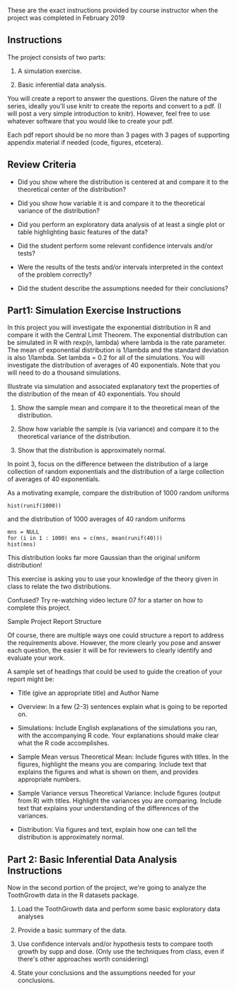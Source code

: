 These are the exact instructions provided by course instructor when the project was completed in February 2019

Instructions
------------

The project consists of two parts:

1. A simulation exercise.

2. Basic inferential data analysis.

You will create a report to answer the questions. Given the nature of the series, ideally you'll use knitr to create the reports and convert to a pdf. (I will post a very simple introduction to knitr). However, feel free to use whatever software that you would like to create your pdf.

Each pdf report should be no more than 3 pages with 3 pages of supporting appendix material if needed (code, figures, etcetera).

Review Criteria
---------------

+ Did you show where the distribution is centered at and compare it to the theoretical center of the distribution?

+ Did you show how variable it is and compare it to the theoretical variance of the distribution?

+ Did you perform an exploratory data analysis of at least a single plot or table highlighting basic features of the data?

+ Did the student perform some relevant confidence intervals and/or tests?

+ Were the results of the tests and/or intervals interpreted in the context of the problem correctly?

+ Did the student describe the assumptions needed for their conclusions?

Part1: Simulation Exercise Instructions
---------------------------------------

In this project you will investigate the exponential distribution in R and compare it with the Central Limit Theorem. The exponential distribution can be simulated in R with rexp(n, lambda) where lambda is the rate parameter. The mean of exponential distribution is 1/lambda and the standard deviation is also 1/lambda. Set lambda = 0.2 for all of the simulations. You will investigate the distribution of averages of 40 exponentials. Note that you will need to do a thousand simulations.

Illustrate via simulation and associated explanatory text the properties of the distribution of the mean of 40 exponentials. You should

1. Show the sample mean and compare it to the theoretical mean of the distribution.

2. Show how variable the sample is (via variance) and compare it to the theoretical variance of the distribution.

3. Show that the distribution is approximately normal.

In point 3, focus on the difference between the distribution of a large collection of random exponentials and the distribution of a large collection of averages of 40 exponentials.

As a motivating example, compare the distribution of 1000 random uniforms

```{r}
hist(runif(1000))
```

and the distribution of 1000 averages of 40 random uniforms

```{r}
mns = NULL
for (i in 1 : 1000) mns = c(mns, mean(runif(40)))
hist(mns)
```

This distribution looks far more Gaussian than the original uniform distribution!

This exercise is asking you to use your knowledge of the theory given in class to relate the two distributions.

Confused? Try re-watching video lecture 07 for a starter on how to complete this project.

Sample Project Report Structure

Of course, there are multiple ways one could structure a report to address the requirements above. However, the more clearly you pose and answer each question, the easier it will be for reviewers to clearly identify and evaluate your work.

A sample set of headings that could be used to guide the creation of your report might be:

+ Title (give an appropriate title) and Author Name

+ Overview: In a few (2-3) sentences explain what is going to be reported on.

+ Simulations: Include English explanations of the simulations you ran, with the accompanying R code. Your explanations should make clear what the R code accomplishes.

+ Sample Mean versus Theoretical Mean: Include figures with titles. In the figures, highlight the means you are comparing. Include text that explains the figures and what is shown on them, and provides appropriate numbers.

+ Sample Variance versus Theoretical Variance: Include figures (output from R) with titles. Highlight the variances you are comparing. Include text that explains your understanding of the differences of the variances.

+ Distribution: Via figures and text, explain how one can tell the distribution is approximately normal.

Part 2: Basic Inferential Data Analysis Instructions
----------------------------------------------------

Now in the second portion of the project, we're going to analyze the ToothGrowth data in the R datasets package.

1. Load the ToothGrowth data and perform some basic exploratory data analyses

2. Provide a basic summary of the data.

3. Use confidence intervals and/or hypothesis tests to compare tooth growth by supp and dose. (Only use the techniques from class, even if there's other approaches worth considering)

4. State your conclusions and the assumptions needed for your conclusions.

